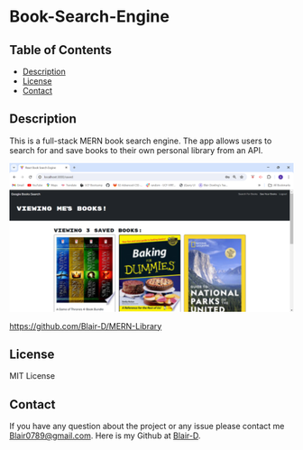 # Book-Search-Engine

## Table of Contents
- [Description](#description)
- [License](#license)
- [Contact](#contact)

## Description

This is a full-stack MERN book search engine. The app  allows users to search for and save books to their own personal library from an API. 

![image](./Screenshot%202024-03-31%20031215.png)

https://github.com/Blair-D/MERN-Library


## License
MIT License

## Contact 
If you have any question about the project or any issue please contact me [Blair0789@gmail.com](mailto:blair0789@gmail.com). Here is my Github at [Blair-D](https://github.com/Blair-D).
